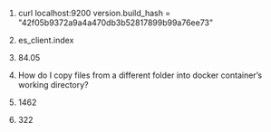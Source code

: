 01. curl localhost:9200
version.build_hash = "42f05b9372a9a4a470db3b52817899b99a76ee73"

02. es_client.index

03. 84.05

04. How do I copy files from a different folder into docker container’s working directory?

05. 1462

06. 322
